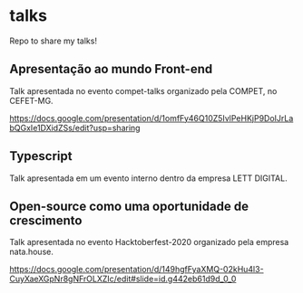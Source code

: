 # talks
Repo to share my talks!

## Apresentação ao mundo Front-end

Talk apresentada no evento compet-talks organizado pela COMPET, no CEFET-MG.

https://docs.google.com/presentation/d/1omfFy46Q10Z5IvlPeHKjP9DoIJrLabQGxIe1DXidZSs/edit?usp=sharing

## Typescript

Talk apresentada em um evento interno dentro da empresa LETT DIGITAL.



## Open-source como uma oportunidade de crescimento

Talk apresentada no evento Hacktoberfest-2020 organizado pela empresa nata.house.

https://docs.google.com/presentation/d/149hgfFyaXMQ-02kHu4l3-CuyXaeXGpNr8gNFrOLXZIc/edit#slide=id.g442eb61d9d_0_0

